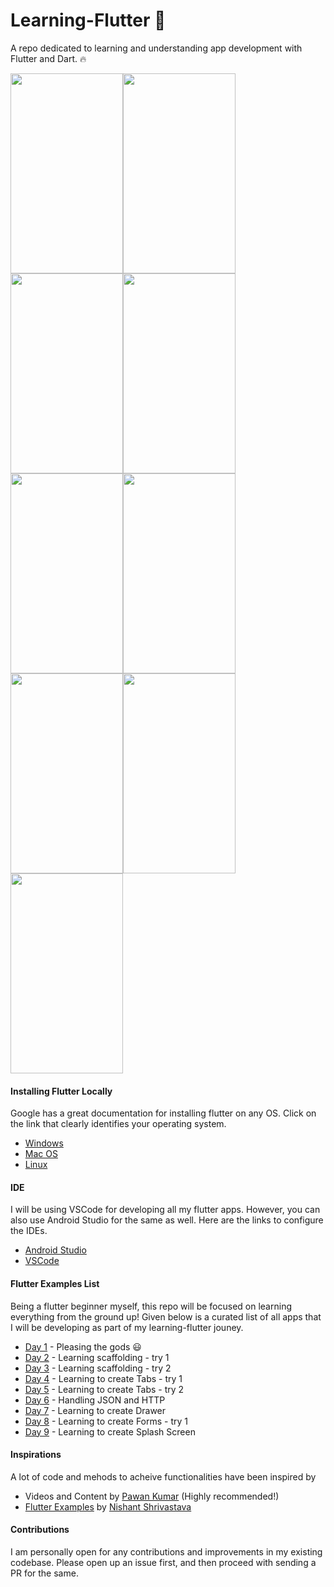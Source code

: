 # Learning-Flutter :rocket:

A repo dedicated to learning and understanding app development with Flutter and Dart. :fire:


<img src="./images/hello_world.png" height="320" width="180"><img src="./images/Scaffold_1.png" height="320" width="180">
<img src="./images/Scaffold_2.png" height="320" width="180"><img src="./images/tab_1.gif" height="320" width="180">
<img src="./images/Tab_2.png" height="320" width="180"><img src="./images/Json_1.png" height="320" width="180">
<img src="./images/drawer.gif" height="320" width="180"><img src="./images/working_with_forms.gif" height="320" width="180">
<img src="./images/working_with_splashscreen.gif" height="320" width="180">



#### Installing Flutter Locally

Google has a great documentation for installing flutter on any OS. Click on the link that clearly identifies your operating system.

- [Windows](https://flutter.io/setup-windows/)
- [Mac OS](https://flutter.io/setup-macos/)
- [Linux](https://flutter.io/setup-linux/)

#### IDE

I will be using VSCode for developing all my flutter apps. However, you can also use Android Studio for the same as well.
Here are the links to configure the IDEs.

- [Android Studio](https://flutter.io/get-started/editor/#androidstudio)
- [VSCode](https://flutter.io/get-started/editor/#vscode)

#### Flutter Examples List

Being a flutter beginner myself, this repo will be focused on learning everything from the ground up!
Given below is a curated list of all apps that I will be developing as part of my learning-flutter jouney.

- [Day 1](hello_world/lib/main.dart) - Pleasing the gods :smiley:
- [Day 2](scaffold_sample_app/lib/main.dart) - Learning scaffolding - try 1
- [Day 3](scaffold_sample_two/lib/main.dart) - Learning scaffolding - try 2
- [Day 4](working_with_tabs/lib/main.dart) - Learning to create Tabs - try 1
- [Day 5](bottom_navigation_bar/lib/main.dart) - Learning to create Tabs - try 2
- [Day 6](handling_json_app/lib/main.dart) - Handling JSON and HTTP
- [Day 7](working_with_drawer/lib/main.dart) - Learning to create Drawer
- [Day 8](working_with_forms/lib/main.dart) - Learning to create Forms - try 1
- [Day 9](working_with_splashscreens/lib/main.dart) - Learning to create Splash Screen

#### Inspirations

A lot of code and mehods to acheive functionalities have been inspired by
- Videos and Content by [Pawan Kumar](https://github.com/iampawan) (Highly recommended!)
- [Flutter Examples](https://github.com/nisrulz/flutter-examples) by [Nishant Shrivastava](https://github.com/nisrulz)

#### Contributions

I am personally open for any contributions and improvements in my existing codebase.
Please open up an issue first, and then proceed with sending a PR for the same.
